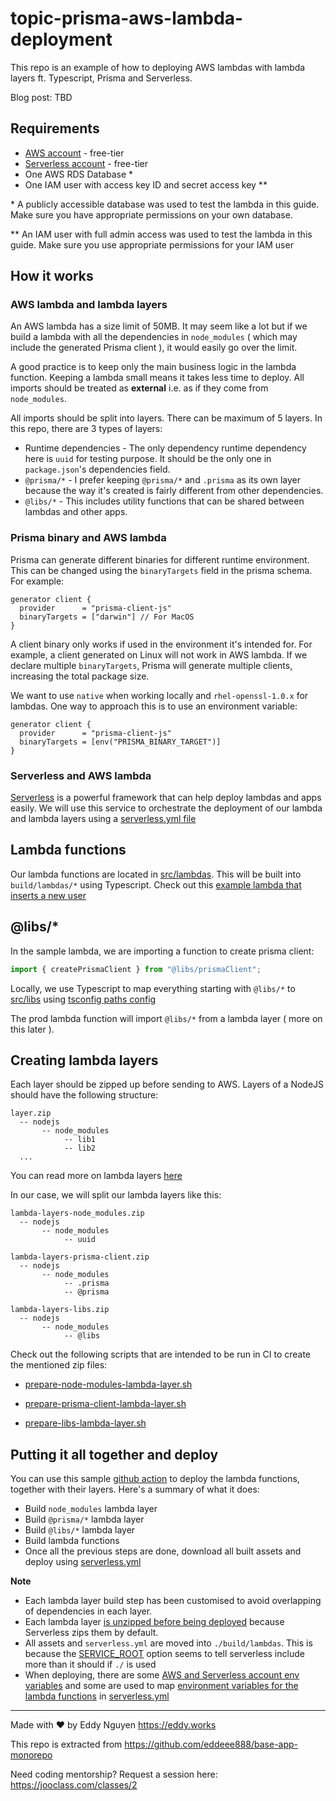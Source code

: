 # topic-prisma-aws-lambda-deployment

This repo is an example of how to deploying AWS lambdas with lambda layers ft. Typescript, Prisma and Serverless.

Blog post: TBD

## Requirements

- [AWS account](https://aws.amazon.com/account/) - free-tier
- [Serverless account](https://www.serverless.com/) - free-tier
- One AWS RDS Database \*
- One IAM user with access key ID and secret access key \*\*

\* A publicly accessible database was used to test the lambda in this guide. Make sure you have appropriate permissions on your own database.

\*\* An IAM user with full admin access was used to test the lambda in this guide. Make sure you use appropriate permissions for your IAM user

## How it works

### AWS lambda and lambda layers

An AWS lambda has a size limit of 50MB. It may seem like a lot but if we build a lambda with all the dependencies in `node_modules` ( which may include the generated Prisma client ), it would easily go over the limit.

A good practice is to keep only the main business logic in the lambda function. Keeping a lambda small means it takes less time to deploy. All imports should be treated as **external** i.e. as if they come from `node_modules`.

All imports should be split into layers. There can be maximum of 5 layers. In this repo, there are 3 types of layers:

- Runtime dependencies - The only dependency runtime dependency here is `uuid` for testing purpose. It should be the only one in `package.json`'s dependencies field.
- `@prisma/*` - I prefer keeping `@prisma/*` and `.prisma` as its own layer because the way it's created is fairly different from other dependencies.
- `@libs/*` - This includes utility functions that can be shared between lambdas and other apps.

### Prisma binary and AWS lambda

Prisma can generate different binaries for different runtime environment. This can be changed using the `binaryTargets` field in the prisma schema. For example:

```
generator client {
  provider      = "prisma-client-js"
  binaryTargets = ["darwin"] // For MacOS
}
```

A client binary only works if used in the environment it's intended for. For example, a client generated on Linux will not work in AWS lambda. If we declare multiple `binaryTargets`, Prisma will generate multiple clients, increasing the total package size.

We want to use `native` when working locally and `rhel-openssl-1.0.x` for lambdas. One way to approach this is to use an environment variable:

```
generator client {
  provider      = "prisma-client-js"
  binaryTargets = [env("PRISMA_BINARY_TARGET")]
}
```

### Serverless and AWS lambda

[Serverless](https://www.serverless.com/) is a powerful framework that can help deploy lambdas and apps easily. We will use this service to orchestrate the deployment of our lambda and lambda layers using a [serverless.yml file](./serverless.yml)

## Lambda functions

Our lambda functions are located in [src/lambdas](./src/lambdas). This will be built into `build/lambdas/*` using Typescript. Check out this [example lambda that inserts a new user](./src/lambdas/insertUser/handler.ts)

## @libs/\*

In the sample lambda, we are importing a function to create prisma client:

```ts
import { createPrismaClient } from "@libs/prismaClient";
```

Locally, we use Typescript to map everything starting with `@libs/*` to [src/libs](./src/libs) using [tsconfig paths config](https://github.com/eddeee888/topic-prisma-aws-lambda-deployment/blob/a80ad9ba5131b31ee321a23777a2c5f83332059d/tsconfig.json#L6-L8)

The prod lambda function will import `@libs/*` from a lambda layer ( more on this later ).

## Creating lambda layers

Each layer should be zipped up before sending to AWS. Layers of a NodeJS should have the following structure:

```
layer.zip
  -- nodejs
       -- node_modules
            -- lib1
            -- lib2
  ...
```

You can read more on lambda layers [here](https://docs.aws.amazon.com/lambda/latest/dg/configuration-layers.html)

In our case, we will split our lambda layers like this:

```
lambda-layers-node_modules.zip
  -- nodejs
       -- node_modules
            -- uuid
```

```
lambda-layers-prisma-client.zip
  -- nodejs
       -- node_modules
            -- .prisma
            -- @prisma
```

```
lambda-layers-libs.zip
  -- nodejs
       -- node_modules
            -- @libs
```

Check out the following scripts that are intended to be run in CI to create the mentioned zip files:

- [prepare-node-modules-lambda-layer.sh](./scripts/ci/prepare-node-modules-lambda-layer.sh)

- [prepare-prisma-client-lambda-layer.sh](./scripts/ci/prepare-prisma-client-lambda-layer.sh)

- [prepare-libs-lambda-layer.sh](./scripts/ci/prepare-libs-lambda-layer.sh)

## Putting it all together and deploy

You can use this sample [github action](./.github/workflows/deploy-lambdas.yml) to deploy the lambda functions, together with their layers. Here's a summary of what it does:

- Build `node_modules` lambda layer
- Build `@prisma/*` lambda layer
- Build `@libs/*` lambda layer
- Build lambda functions
- Once all the previous steps are done, download all built assets and deploy using [serverless.yml](./serverless.yml)

**Note**

- Each lambda layer build step has been customised to avoid overlapping of dependencies in each layer.
- Each lambda layer [is unzipped before being deployed](https://github.com/eddeee888/topic-prisma-aws-lambda-deployment/blob/1738d2ae2e1a6a44b45eefb76bc19d02254b4c41/.github/workflows/deploy-lambdas.yml#L151-L158) because Serverless zips them by default.
- All assets and `serverless.yml` are moved into `./build/lambdas`. This is because the [SERVICE_ROOT](https://github.com/eddeee888/topic-prisma-aws-lambda-deployment/blob/a80ad9ba5131b31ee321a23777a2c5f83332059d/.github/workflows/deploy-lambdas.yml#L168) option seems to tell serverless include more than it should if `./` is used
- When deploying, there are some [AWS and Serverless account env variables](https://github.com/eddeee888/topic-prisma-aws-lambda-deployment/blob/a80ad9ba5131b31ee321a23777a2c5f83332059d/.github/workflows/deploy-lambdas.yml#L169-L171) and some are used to map [environment variables for the lambda functions](https://github.com/eddeee888/topic-prisma-aws-lambda-deployment/blob/a80ad9ba5131b31ee321a23777a2c5f83332059d/.github/workflows/deploy-lambdas.yml#L172-L174) in [serverless.yml](https://github.com/eddeee888/topic-prisma-aws-lambda-deployment/blob/a80ad9ba5131b31ee321a23777a2c5f83332059d/serverless.yml#L32-L33)

---

Made with ❤️ by Eddy Nguyen
https://eddy.works

This repo is extracted from https://github.com/eddeee888/base-app-monorepo

Need coding mentorship? Request a session here: https://jooclass.com/classes/2
